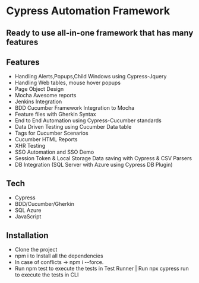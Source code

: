 # Cypress Automation Framework
## Ready to use all-in-one framework that has many features


## Features

- Handling Alerts,Popups,Child Windows using Cypress-Jquery
- Handling Web tables, mouse hover popups
- Page Object Design
- Mocha Awesome reports
- Jenkins Integration
- BDD Cucumber Framework Integration to Mocha
- Feature files with Gherkin Syntax
- End to End Automation using Cypress-Cucumber standards
- Data Driven Testing using Cucumber Data table 
- Tags for Cucumber Scenarios
- Cucumber HTML Reports
- XHR Testing
- SSO Automation and SSO Demo
- Session Token & Local Storage Data saving with Cypress & CSV Parsers
- DB Integration (SQL Server with Azure using Cypress DB Plugin)


## Tech


- Cypress 
- BDD/Cucumber/Gherkin
- SQL Azure
- JavaScript



## Installation

- Clone the project
- npm i to Install all the dependencies
- In case of conflicts -> npm i --force.
- Run npm test to execute the tests in Test Runner | Run npx cypress run to execute the tests in CLI
